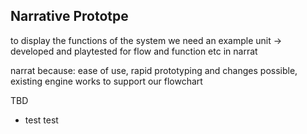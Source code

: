 ## Narrative Prototpe

to display the functions of the system we need an example unit -> developed and playtested for flow and function etc in narrat

narrat because: ease of use, rapid prototyping and changes possible, existing engine works to support our flowchart

TBD

- test test

